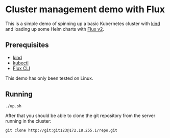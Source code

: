 # Cluster management demo with Flux

This is a simple demo of spinning up a basic Kubernetes cluster with [kind](https://kind.sigs.k8s.io) and loading up some Helm charts with [Flux v2](https://toolkit.fluxcd.io/).

## Prerequisites

* [kind](https://kind.sigs.k8s.io)
* [kubectl](https://kubernetes.io/docs/tasks/tools/install-kubectl/)
* [Flux CLI](https://toolkit.fluxcd.io/get-started/#install-the-flux-cli)

This demo has only been tested on Linux.

## Running

```
./up.sh
```

After that you should be able to clone the git repository from the server running in the cluster:

```
git clone http://git:git123@172.18.255.1/repo.git
```
